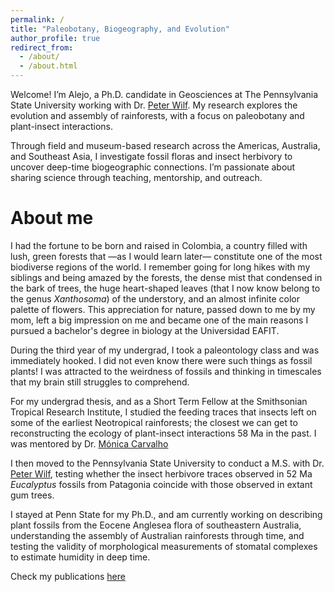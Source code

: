 ```yaml
---
permalink: /
title: "Paleobotany, Biogeography, and Evolution"
author_profile: true
redirect_from: 
  - /about/
  - /about.html
---
```


Welcome! I’m Alejo, a Ph.D. candidate in Geosciences at The Pennsylvania State University working with Dr. [Peter Wilf](https://www.geosc.psu.edu/directory/peter-wilf/). My research explores the evolution and assembly of rainforests, with a focus on paleobotany and plant-insect interactions. 

Through field and museum-based research across the Americas, Australia, and Southeast Asia, I investigate fossil floras and insect herbivory to uncover deep-time biogeographic connections. I’m passionate about sharing science through teaching, mentorship, and outreach.

About me
======
I had the fortune to be born and raised in Colombia, a country filled with lush, green
forests that —as I would learn later— constitute one of the most biodiverse regions of
the world. I remember going for long hikes with my siblings and being amazed by the forests,
the dense mist that condensed in the bark of trees, the huge heart-shaped leaves (that I now know belong to the genus _Xanthosoma_) of the understory, and an almost infinite color palette of flowers. This appreciation for nature, passed down to me by my mom, left a big impression on
me and became one of the main reasons I pursued a bachelor's degree in biology at the Universidad EAFIT.

During the third year of my undergrad, I took a paleontology class and was immediately hooked. I did not even know there were such things as fossil plants! I was attracted to the weirdness of fossils and thinking in timescales that my brain still struggles to comprehend.

For my undergrad thesis, and as a Short Term Fellow at the Smithsonian Tropical Research Institute, I studied the feeding traces that insects left on some of the earliest Neotropical rainforests; the closest we can get to reconstructing the ecology of plant-insect interactions 58 Ma in the past. I was mentored by Dr. [Mónica Carvalho](https://lsa.umich.edu/paleontology/people/curators/monica-carvalho.html)

I then moved to the Pennsylvania State University to conduct a M.S. with Dr. [Peter Wilf](https://www.geosc.psu.edu/directory/peter-wilf), testing whether the insect herbivore traces observed in 52 Ma _Eucalyptus_ fossils from Patagonia coincide with those observed in extant gum trees.

I stayed at Penn State for my Ph.D., and am currently working on describing plant fossils from the Eocene Anglesea flora of southeastern Australia, understanding the assembly of Australian rainforests through time, and testing the validity of morphological measurements of stomatal complexes to estimate humidity in deep time.

Check my publications [here](/_publications/)


<!--
Getting started
======
1. Register a GitHub account if you don't have one and confirm your e-mail (required!)
1. Fork [this template](https://github.com/academicpages/academicpages.github.io) by clicking the "Use this template" button in the top right. 
1. Go to the repository's settings (rightmost item in the tabs that start with "Code", should be below "Unwatch"). Rename the repository "[your GitHub username].github.io", which will also be your website's URL.
1. Set site-wide configuration and create content & metadata (see below -- also see [this set of diffs](http://archive.is/3TPas) showing what files were changed to set up [an example site](https://getorg-testacct.github.io) for a user with the username "getorg-testacct")
1. Upload any files (like PDFs, .zip files, etc.) to the files/ directory. They will appear at https://[your GitHub username].github.io/files/example.pdf.  
1. Check status by going to the repository settings, in the "GitHub pages" section

Site-wide configuration
------
The main configuration file for the site is in the base directory in [_config.yml](https://github.com/academicpages/academicpages.github.io/blob/master/_config.yml), which defines the content in the sidebars and other site-wide features. You will need to replace the default variables with ones about yourself and your site's github repository. The configuration file for the top menu is in [_data/navigation.yml](https://github.com/academicpages/academicpages.github.io/blob/master/_data/navigation.yml). For example, if you don't have a fieldwork or blog posts, you can remove those items from that navigation.yml file to remove them from the header. 

Create content & metadata
------
For site content, there is one Markdown file for each type of content, which are stored in directories like _publications, _talks, _posts, _teaching, or _pages. For example, each talk is a Markdown file in the [_talks directory](https://github.com/academicpages/academicpages.github.io/tree/master/_talks). At the top of each Markdown file is structured data in YAML about the talk, which the theme will parse to do lots of cool stuff. The same structured data about a talk is used to generate the list of talks on the [Talks page](https://academicpages.github.io/talks), each [individual page](https://academicpages.github.io/talks/2012-03-01-talk-1) for specific talks, the talks section for the [CV page](/cv), and the [map of places you've given a talk](https://academicpages.github.io/talkmap.html) (if you run this [python file](https://github.com/academicpages/academicpages.github.io/blob/master/talkmap.py) or [Jupyter notebook](https://github.com/academicpages/academicpages.github.io/blob/master/talkmap.ipynb), which creates the HTML for the map based on the contents of the _talks directory).

**Markdown generator**

The repository includes [a set of Jupyter notebooks](https://github.com/academicpages/academicpages.github.io/tree/master/markdown_generator
) that converts a CSV containing structured data about talks or presentations into individual Markdown files that will be properly formatted for the Academic Pages template. The sample CSVs in that directory are the ones I used to create my own personal website at stuartgeiger.com. My usual workflow is that I keep a spreadsheet of my publications and talks, then run the code in these notebooks to generate the Markdown files, then commit and push them to the GitHub repository.

How to edit your site's GitHub repository
------
Many people use a git client to create files on their local computer and then push them to GitHub's servers. If you are not familiar with git, you can directly edit these configuration and Markdown files directly in the github.com interface. Navigate to a file (like [this one](https://github.com/academicpages/academicpages.github.io/blob/master/_talks/2012-03-01-talk-1.md) and click the pencil icon in the top right of the content preview (to the right of the "Raw | Blame | History" buttons). You can delete a file by clicking the trashcan icon to the right of the pencil icon. You can also create new files or upload files by navigating to a directory and clicking the "Create new file" or "Upload files" buttons. 

Example: editing a Markdown file for a talk
![Editing a Markdown file for a talk](/images/editing-talk.png)

For more info
------
More info about configuring Academic Pages can be found in [the guide](https://academicpages.github.io/markdown/), the [growing wiki](https://github.com/academicpages/academicpages.github.io/wiki), and you can always [ask a question on GitHub](https://github.com/academicpages/academicpages.github.io/discussions). The [guides for the Minimal Mistakes theme](https://mmistakes.github.io/minimal-mistakes/docs/configuration/) (which this theme was forked from) might also be helpful.
-->